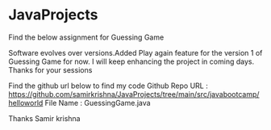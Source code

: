 # JavaProjects

Find the below assignment for Guessing Game

Software evolves over versions.Added Play again feature for the version 1 of Guessing Game for now. 
I will keep enhancing the project in coming days. Thanks for your sessions

Find the github url below to find my code
Github Repo URL : https://github.com/samirkrishna/JavaProjects/tree/main/src/javabootcamp/helloworld
File Name : GuessingGame.java

Thanks 
Samir krishna 
